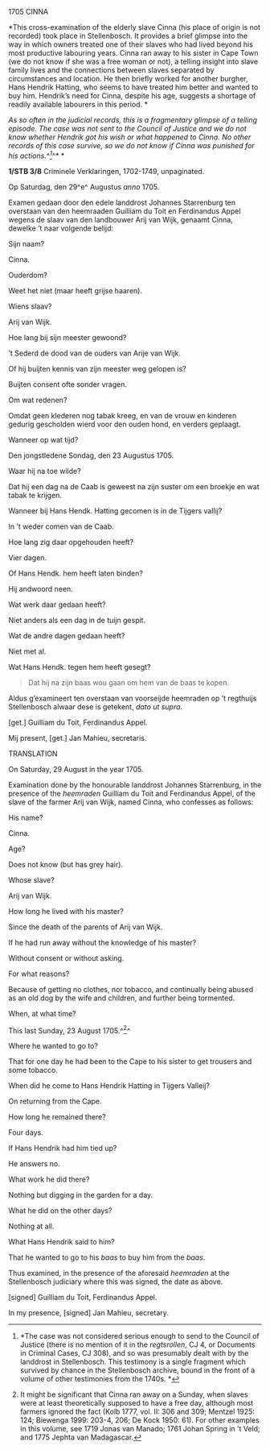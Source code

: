 1705 CINNA

*This cross-examination of the elderly slave Cinna (his place of origin
is not recorded) took place in Stellenbosch. It provides a brief glimpse
into the way in which owners treated one of their slaves who had lived
beyond his most productive labouring years. Cinna ran away to his sister
in Cape Town (we do not know if she was a free woman or not), a telling
insight into slave family lives and the connections between slaves
separated by circumstances and location. He then briefly worked for
another burgher, Hans Hendrik Hatting, who seems to have treated him
better and wanted to buy him. Hendrik’s need for Cinna, despite his age,
suggests a shortage of readily available labourers in this period. *

*As so often in the judicial records, this is a fragmentary glimpse of a
telling episode. The case was not sent to the Council of Justice and we
do not know whether Hendrik got his wish or what happened to Cinna. No
other records of this case survive, so we do not know if Cinna was
punished for his actions.*^*[^1]*^* *

**1/STB 3/8** Criminele Verklaringen, 1702-1749, unpaginated.

Op Saturdag, den 29^e^ Augustus *anno* 1705.

Examen gedaan door den edele landdrost Johannes Starrenburg ten
overstaan van den heemraaden Guilliam du Toit en Ferdinandus Appel
wegens de slaav van den landbouwer Arij van Wijk, genaamt Cinna, dewelke
’t naar volgende belijd:

Sijn naam?

Cinna.

Ouderdom?

Weet het niet (maar heeft grijse haaren).

Wiens slaav?

Arij van Wijk.

Hoe lang bij sijn meester gewoond?

’t Sederd de dood van de ouders van Arije van Wijk.

Of hij buijten kennis van zijn meester weg gelopen is?

Buijten consent ofte sonder vragen.

Om wat redenen?

Omdat geen klederen nog tabak kreeg, en van de vrouw en kinderen gedurig
gescholden wierd voor den ouden hond, en verders geplaagt.

Wanneer op wat tijd?

Den jongstledene Sondag, den 23 Augustus 1705.

Waar hij na toe wilde?

Dat hij een dag na de Caab is geweest na zijn suster om een broekje en
wat tabak te krijgen.

Wanneer bij Hans Hendk. Hatting gecomen is in de Tijgers vallij?

In ’t weder comen van de Caab.

Hoe lang zig daar opgehouden heeft?

Vier dagen.

Of Hans Hendk. hem heeft laten binden?

Hij andwoord neen.

Wat werk daar gedaan heeft?

Niet anders als een dag in de tuijn gespit.

Wat de andre dagen gedaan heeft?

Niet met al.

Wat Hans Hendk. tegen hem heeft gesegt?

> Dat hij na zijn baas wou gaan om hem van de baas te kopen.

Aldus g’examineert ten overstaan van voorseijde heemraden op ’t
regthuijs Stellenbosch alwaar dese is getekent, *dato ut supra*.

\[get.\] Guilliam du Toit, Ferdinandus Appel.

Mij present, \[get.\] Jan Mahieu, secretaris.

TRANSLATION

On Saturday, 29 August in the year 1705.

Examination done by the honourable landdrost Johannes Starrenburg, in
the presence of the *heemraden* Guilliam du Toit and Ferdinandus Appel,
of the slave of the farmer Arij van Wijk, named Cinna, who confesses as
follows:

His name?

Cinna.

Age?

Does not know (but has grey hair).

Whose slave?

Arij van Wijk.

How long he lived with his master?

Since the death of the parents of Arij van Wijk.

If he had run away without the knowledge of his master?

Without consent or without asking.

For what reasons?

Because of getting no clothes, nor tobacco, and continually being abused
as an old dog by the wife and children, and further being tormented.

When, at what time?

This last Sunday, 23 August 1705.^[^2]^

Where he wanted to go to?

That for one day he had been to the Cape to his sister to get trousers
and some tobacco.

When did he come to Hans Hendrik Hatting in Tijgers Valleij?

On returning from the Cape.

How long he remained there?

Four days.

If Hans Hendrik had him tied up?

He answers no.

What work he did there?

Nothing but digging in the garden for a day.

What he did on the other days?

Nothing at all.

What Hans Hendrik said to him?

That he wanted to go to his *baas* to buy him from the *baas*.

Thus examined, in the presence of the aforesaid *heemraden* at the
Stellenbosch judiciary where this was signed, the date as above.

\[signed\] Guilliam du Toit, Ferdinandus Appel.

In my presence, \[signed\] Jan Mahieu, secretary.

[^1]:  *The case was not considered serious enough to send to the
    Council of Justice (there is no mention of it in the *regtsrollen*,
    CJ 4, or Documents in Criminal Cases, CJ 308), and so was presumably
    dealt with by the landdrost in Stellenbosch. This testimony is a
    single fragment which survived by chance in the Stellenbosch
    archive, bound in the front of a volume of other testimonies from
    the 1740s. *

[^2]:  It might be significant that Cinna ran away on a Sunday, when
    slaves were at least theoretically supposed to have a free day,
    although most farmers ignored the fact (Kolb 1777, vol. II: 306 and
    309; Mentzel 1925: 124; Biewenga 1999: 203-4, 206; De Kock 1950:
    61). For other examples in this volume, see 1719 Jonas van Manado;
    1761 Johan Spring in ’t Veld; and 1775 Jephta van Madagascar.
